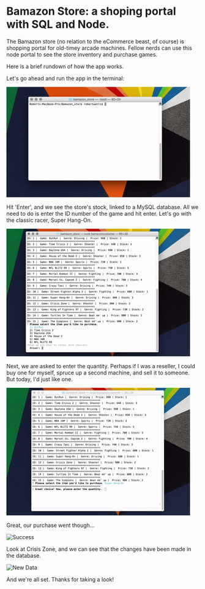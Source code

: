 # Bamazon Store: a shoping portal with SQL and Node. 


The Bamazon store (no relation to the eCommerce beast, of course) is shopping portal for old-timey arcade machines. Fellow nerds can use this node portal to see the store inventory and purchase games.

Here is a brief rundown of how the app works. 

Let's go ahead and run the app in the terminal:

<img src="Images/startingup.gif">

Hit 'Enter', and we see the store's stock, linked to a MySQL database. All we need to do is enter the ID number of the game and hit enter. Let's go with the classic racer, Super Hang-On. 

<img src="Images/selectinggame.gif">

Next, we are asked to enter the quantity. Perhaps if I was a reseller, I could buy one for myself, spruce up a second machine, and sell it to someone. But today, I'd just like one. 

<img src="Images/quantitypick.gif">

Great, our purchase went though...

![Success](http://imgur.com/zksWP7f)

Look at Crisis Zone, and we can see that the changes have been made in the database. 

![New Data](http://imgur.com/sVlmyWn)

And we're all set. Thanks for taking a look!


